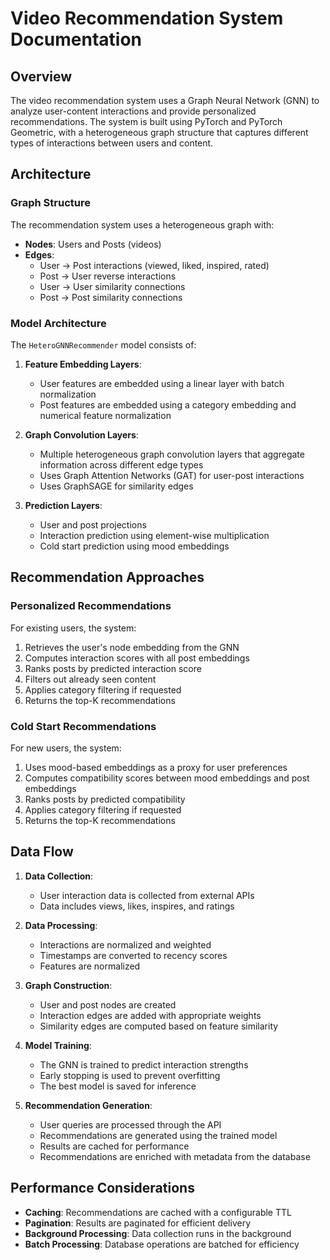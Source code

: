 # Video Recommendation System Documentation

## Overview

The video recommendation system uses a Graph Neural Network (GNN) to analyze user-content interactions and provide personalized recommendations. The system is built using PyTorch and PyTorch Geometric, with a heterogeneous graph structure that captures different types of interactions between users and content.

## Architecture

### Graph Structure

The recommendation system uses a heterogeneous graph with:

- **Nodes**: Users and Posts (videos)
- **Edges**: 
  - User → Post interactions (viewed, liked, inspired, rated)
  - Post → User reverse interactions
  - User → User similarity connections
  - Post → Post similarity connections

### Model Architecture

The `HeteroGNNRecommender` model consists of:

1. **Feature Embedding Layers**:
   - User features are embedded using a linear layer with batch normalization
   - Post features are embedded using a category embedding and numerical feature normalization

2. **Graph Convolution Layers**:
   - Multiple heterogeneous graph convolution layers that aggregate information across different edge types
   - Uses Graph Attention Networks (GAT) for user-post interactions
   - Uses GraphSAGE for similarity edges

3. **Prediction Layers**:
   - User and post projections
   - Interaction prediction using element-wise multiplication
   - Cold start prediction using mood embeddings

## Recommendation Approaches

### Personalized Recommendations

For existing users, the system:
1. Retrieves the user's node embedding from the GNN
2. Computes interaction scores with all post embeddings
3. Ranks posts by predicted interaction score
4. Filters out already seen content
5. Applies category filtering if requested
6. Returns the top-K recommendations

### Cold Start Recommendations

For new users, the system:
1. Uses mood-based embeddings as a proxy for user preferences
2. Computes compatibility scores between mood embeddings and post embeddings
3. Ranks posts by predicted compatibility
4. Applies category filtering if requested
5. Returns the top-K recommendations

## Data Flow

1. **Data Collection**:
   - User interaction data is collected from external APIs
   - Data includes views, likes, inspires, and ratings

2. **Data Processing**:
   - Interactions are normalized and weighted
   - Timestamps are converted to recency scores
   - Features are normalized

3. **Graph Construction**:
   - User and post nodes are created
   - Interaction edges are added with appropriate weights
   - Similarity edges are computed based on feature similarity

4. **Model Training**:
   - The GNN is trained to predict interaction strengths
   - Early stopping is used to prevent overfitting
   - The best model is saved for inference

5. **Recommendation Generation**:
   - User queries are processed through the API
   - Recommendations are generated using the trained model
   - Results are cached for performance
   - Recommendations are enriched with metadata from the database

## Performance Considerations

- **Caching**: Recommendations are cached with a configurable TTL
- **Pagination**: Results are paginated for efficient delivery
- **Background Processing**: Data collection runs in the background
- **Batch Processing**: Database operations are batched for efficiency


